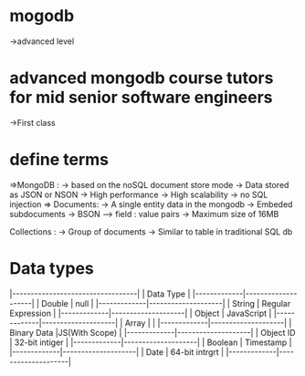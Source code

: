 # mogodb
->advanced level 
# advanced mongodb course tutors for mid senior software engineers

->First class 

# define terms

=>MongoDB :   -> based on the noSQL document store mode
              -> Data stored as JSON or NSON
              -> High performance 
              -> High scalability 
              -> no SQL injection
=> Documents: -> A single entity data in the mongodb
              -> Embeded subdocuments
              -> BSON --> field : value pairs
              -> Maximum size of 16MB

Collections : -> Group of documents
              -> Similar to table in traditional SQL db


               
# Data types 
 |----------------------------------|
 |         Data Type                |
 |-------------|--------------------|
 | Double      |     null           |
 |-------------|--------------------|
 | String      | Regular Expression |
 |-------------|--------------------|
 | Object      | JavaScript         |
 |-------------|--------------------|
 | Array       |                    |
 |-------------|--------------------|
 | Binary Data |JS(With Scope)      |
 |-------------|--------------------|
 | Object ID   | 32-bit intiger     |
 |-------------|--------------------|
 | Boolean     | Timestamp          |
 |-------------|--------------------|
 | Date        | 64-bit intrgrt     |
 |-------------|--------------------|